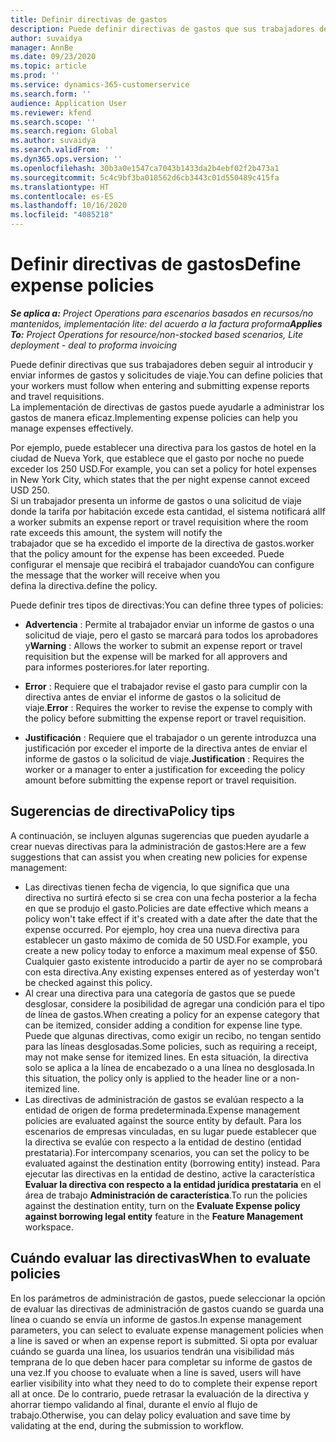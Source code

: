 ```yaml
---
title: Definir directivas de gastos
description: Puede definir directivas de gastos que sus trabajadores deben seguir al introducir y enviar informes de gastos y solicitudes de viaje.
author: suvaidya
manager: AnnBe
ms.date: 09/23/2020
ms.topic: article
ms.prod: ''
ms.service: dynamics-365-customerservice
ms.search.form: ''
audience: Application User
ms.reviewer: kfend
ms.search.scope: ''
ms.search.region: Global
ms.author: suvaidya
ms.search.validFrom: ''
ms.dyn365.ops.version: ''
ms.openlocfilehash: 30b3a0e1547ca7043b1433da2b4ebf02f2b473a1
ms.sourcegitcommit: 5c4c9bf3ba018562d6cb3443c01d550489c415fa
ms.translationtype: HT
ms.contentlocale: es-ES
ms.lasthandoff: 10/16/2020
ms.locfileid: "4085218"
---
```

# <a name="define-expense-policies"></a><span data-ttu-id="3ac8d-103">Definir directivas de gastos</span><span class="sxs-lookup"><span data-stu-id="3ac8d-103">Define expense policies</span></span>

<span data-ttu-id="3ac8d-104">_**Se aplica a:** Project Operations para escenarios basados en recursos/no mantenidos, implementación lite: del acuerdo a la factura proforma_</span><span class="sxs-lookup"><span data-stu-id="3ac8d-104">_**Applies To:** Project Operations for resource/non-stocked based scenarios, Lite deployment - deal to proforma invoicing_</span></span>

<span data-ttu-id="3ac8d-105">Puede definir directivas que sus trabajadores deben seguir al introducir y enviar informes de gastos y solicitudes de viaje.</span><span class="sxs-lookup"><span data-stu-id="3ac8d-105">You can define policies that your workers must follow when entering and submitting expense reports and travel requisitions.</span></span>         
<span data-ttu-id="3ac8d-106">La implementación de directivas de gastos puede ayudarle a administrar los gastos de manera eficaz.</span><span class="sxs-lookup"><span data-stu-id="3ac8d-106">Implementing expense policies can help you manage expenses effectively.</span></span>         

<span data-ttu-id="3ac8d-107">Por ejemplo, puede establecer una directiva para los gastos de hotel en la ciudad de Nueva York, que establece que el gasto por noche no puede exceder los 250 USD.</span><span class="sxs-lookup"><span data-stu-id="3ac8d-107">For example, you can set a policy for hotel expenses in New York City, which states that the per night expense cannot exceed USD 250.</span></span>       
<span data-ttu-id="3ac8d-108">Si un trabajador presenta un informe de gastos o una solicitud de viaje donde la tarifa por habitación excede esta cantidad, el sistema notificará al</span><span class="sxs-lookup"><span data-stu-id="3ac8d-108">If a worker submits an expense report or travel requisition where the room rate exceeds this amount, the system will notify the</span></span>         
<span data-ttu-id="3ac8d-109">trabajador que se ha excedido el importe de la directiva de gastos.</span><span class="sxs-lookup"><span data-stu-id="3ac8d-109">worker that the policy amount for the expense has been exceeded.</span></span> <span data-ttu-id="3ac8d-110">Puede configurar el mensaje que recibirá el trabajador cuando</span><span class="sxs-lookup"><span data-stu-id="3ac8d-110">You can configure the message that the worker will receive when you</span></span>        
<span data-ttu-id="3ac8d-111">defina la directiva.</span><span class="sxs-lookup"><span data-stu-id="3ac8d-111">define the policy.</span></span>      
        
<span data-ttu-id="3ac8d-112">Puede definir tres tipos de directivas:</span><span class="sxs-lookup"><span data-stu-id="3ac8d-112">You can define three types of policies:</span></span>         
        
- <span data-ttu-id="3ac8d-113">**Advertencia** : Permite al trabajador enviar un informe de gastos o una solicitud de viaje, pero el gasto se marcará para todos los aprobadores y</span><span class="sxs-lookup"><span data-stu-id="3ac8d-113">**Warning** : Allows the worker to submit an expense report or travel requisition but the expense will be marked for all approvers and</span></span>         
  <span data-ttu-id="3ac8d-114">para informes posteriores.</span><span class="sxs-lookup"><span data-stu-id="3ac8d-114">for later reporting.</span></span>        

- <span data-ttu-id="3ac8d-115">**Error** : Requiere que el trabajador revise el gasto para cumplir con la directiva antes de enviar el informe de gastos o la solicitud de viaje.</span><span class="sxs-lookup"><span data-stu-id="3ac8d-115">**Error** : Requires the worker to revise the expense to comply with the policy before submitting the expense report or travel requisition.</span></span>        
 
 - <span data-ttu-id="3ac8d-116">**Justificación** : Requiere que el trabajador o un gerente introduzca una justificación por exceder el importe de la directiva antes de enviar el informe de gastos o la solicitud de viaje.</span><span class="sxs-lookup"><span data-stu-id="3ac8d-116">**Justification** : Requires the worker or a manager to enter a justification for exceeding the policy amount before submitting the expense report or travel requisition.</span></span>        

## <a name="policy-tips"></a><span data-ttu-id="3ac8d-117">Sugerencias de directiva</span><span class="sxs-lookup"><span data-stu-id="3ac8d-117">Policy tips</span></span>
<span data-ttu-id="3ac8d-118">A continuación, se incluyen algunas sugerencias que pueden ayudarle a crear nuevas directivas para la administración de gastos:</span><span class="sxs-lookup"><span data-stu-id="3ac8d-118">Here are a few suggestions that can assist you when creating new policies for expense management:</span></span> 

- <span data-ttu-id="3ac8d-119">Las directivas tienen fecha de vigencia, lo que significa que una directiva no surtirá efecto si se crea con una fecha posterior a la fecha en que se produjo el gasto.</span><span class="sxs-lookup"><span data-stu-id="3ac8d-119">Policies are date effective which means a policy won't take effect if it's created with a date after the date that the expense occurred.</span></span> <span data-ttu-id="3ac8d-120">Por ejemplo, hoy crea una nueva directiva para establecer un gasto máximo de comida de 50 USD.</span><span class="sxs-lookup"><span data-stu-id="3ac8d-120">For example, you create a new policy today to enforce a maximum meal expense of $50.</span></span> <span data-ttu-id="3ac8d-121">Cualquier gasto existente introducido a partir de ayer no se comprobará con esta directiva.</span><span class="sxs-lookup"><span data-stu-id="3ac8d-121">Any existing expenses entered as of yesterday won't be checked against this policy.</span></span>
- <span data-ttu-id="3ac8d-122">Al crear una directiva para una categoría de gastos que se puede desglosar, considere la posibilidad de agregar una condición para el tipo de línea de gastos.</span><span class="sxs-lookup"><span data-stu-id="3ac8d-122">When creating a policy for an expense category that can be itemized, consider adding a condition for expense line type.</span></span> <span data-ttu-id="3ac8d-123">Puede que algunas directivas, como exigir un recibo, no tengan sentido para las líneas desglosadas.</span><span class="sxs-lookup"><span data-stu-id="3ac8d-123">Some policies, such as requiring a receipt, may not make sense for itemized lines.</span></span> <span data-ttu-id="3ac8d-124">En esta situación, la directiva solo se aplica a la línea de encabezado o a una línea no desglosada.</span><span class="sxs-lookup"><span data-stu-id="3ac8d-124">In this situation, the policy only is applied to the header line or a non-itemized line.</span></span> 
- <span data-ttu-id="3ac8d-125">Las directivas de administración de gastos se evalúan respecto a la entidad de origen de forma predeterminada.</span><span class="sxs-lookup"><span data-stu-id="3ac8d-125">Expense management policies are evaluated against the source entity by default.</span></span> <span data-ttu-id="3ac8d-126">Para los escenarios de empresas vinculadas, en su lugar puede establecer que la directiva se evalúe con respecto a la entidad de destino (entidad prestataria).</span><span class="sxs-lookup"><span data-stu-id="3ac8d-126">For intercompany scenarios, you can set the policy to be evaluated against the destination entity (borrowing entity) instead.</span></span> <span data-ttu-id="3ac8d-127">Para ejecutar las directivas en la entidad de destino, active la característica **Evaluar la directiva con respecto a la entidad jurídica prestataria** en el área de trabajo **Administración de característica**.</span><span class="sxs-lookup"><span data-stu-id="3ac8d-127">To run the policies against the destination entity, turn on the **Evaluate Expense policy against borrowing legal entity** feature in the **Feature Management** workspace.</span></span>

## <a name="when-to-evaluate-policies"></a><span data-ttu-id="3ac8d-128">Cuándo evaluar las directivas</span><span class="sxs-lookup"><span data-stu-id="3ac8d-128">When to evaluate policies</span></span>

<span data-ttu-id="3ac8d-129">En los parámetros de administración de gastos, puede seleccionar la opción de evaluar las directivas de administración de gastos cuando se guarda una línea o cuando se envía un informe de gastos.</span><span class="sxs-lookup"><span data-stu-id="3ac8d-129">In expense management parameters, you can select to evaluate expense management policies when a line is saved or when an expense report is submitted.</span></span> <span data-ttu-id="3ac8d-130">Si opta por evaluar cuándo se guarda una línea, los usuarios tendrán una visibilidad más temprana de lo que deben hacer para completar su informe de gastos de una vez.</span><span class="sxs-lookup"><span data-stu-id="3ac8d-130">If you choose to evaluate when a line is saved, users will have earlier visibility into what they need to do to complete their expense report all at once.</span></span> <span data-ttu-id="3ac8d-131">De lo contrario, puede retrasar la evaluación de la directiva y ahorrar tiempo validando al final, durante el envío al flujo de trabajo.</span><span class="sxs-lookup"><span data-stu-id="3ac8d-131">Otherwise, you can delay policy evaluation and save time by validating at the end, during the submission to workflow.</span></span>
